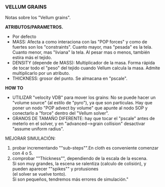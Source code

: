 ### VELLUM GRAINS  

Notas sobre los "Vellum grains".  

**ATRIBUTOS/PARAMETROS.**   
- Por defecto 
- MASS: Afecta a como interaciona con las "POP forces" y como de fuertes son los "constraints". Cuanto mayor, mas "pesada" es la tela. Cuanto menor, mas "liviana" la tela. Al pesar mas o menos, también estira más el tejido.   
- DENSITY (depende de MASS): Multiplicador de la masa. Forma rápida de tocar todo el "peso" del tejido cuando Vellum calcula la masa. Admite multiplicarlo por un atributo.   
- THICKNESS: grosor del punto. Se almacana en "pscale".   

**HOW TO**   

- UTILIZAR "velocity VDB" para mover los grains: No se puede hacer un "volume source" (al estilo de "pyro"), ya que son particulas. Hay que poner un nodo "POP advect by volume" que apunte al nodo SOP y conectarlo a "force" dentro del "Vellum solver".      
- GRANOS DE TAMAÑO DIFERENTE: hay que tocar el "pscale" antes de meterlo en el solver, y en "advanced-->grain collision" desactivar "assume uniform radius".

MEJORAR SIMULACIÓN:   
  1) probar incrementando ""sub-steps"".En cloth es conveniente comenzar con 4 o 5.   
  2) comprobar ""Thickness"", dependiendo de la escala de la escena.   
     Si son muy grandes, la escena se ralentiza (calculo de colisión), y pueden aparecer ""spikes"" y protusiones   
     (el solver se vuelve tonto).   
     Si son pequeños, tendremos más errores de simulación."   
